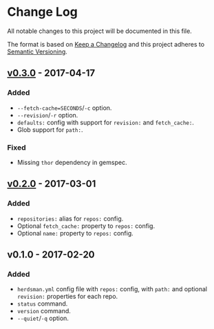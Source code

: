# Change Log

All notable changes to this project will be documented in this file.

The format is based on [Keep a Changelog](http://keepachangelog.com/) and this project adheres to [Semantic Versioning](http://semver.org/).

## [v0.3.0] - 2017-04-17

### Added

* `--fetch-cache=SECONDS`/`-c` option.
* `--revision`/`-r` option.
* `defaults:` config with support for `revision:` and `fetch_cache:`.
* Glob support for `path:`.

### Fixed

* Missing `thor` dependency in gemspec.

## [v0.2.0] - 2017-03-01

### Added

* `repositories:` alias for `repos:` config.
* Optional `fetch_cache:` property to `repos:` config.
* Optional `name:` property to `repos:` config.

## v0.1.0 - 2017-02-20

### Added

* `herdsman.yml` config file with `repos:` config, with `path:` and optional `revision:` properties for each repo.
* `status` command.
* `version` command.
* `--quiet`/`-q` option.

[Unreleased]: https://github.com/tommarshall/herdsman/compare/v0.3.0...HEAD
[v0.3.0]: https://github.com/tommarshall/herdsman/compare/v0.2.0...v0.3.0
[v0.2.0]: https://github.com/tommarshall/herdsman/compare/v0.1.0...v0.2.0
